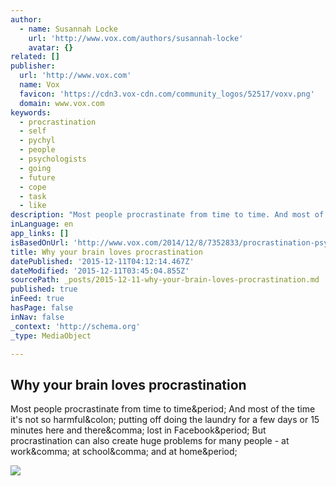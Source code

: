```yaml
---
author:
  - name: Susannah Locke
    url: 'http://www.vox.com/authors/susannah-locke'
    avatar: {}
related: []
publisher:
  url: 'http://www.vox.com'
  name: Vox
  favicon: 'https://cdn3.vox-cdn.com/community_logos/52517/voxv.png'
  domain: www.vox.com
keywords:
  - procrastination
  - self
  - pychyl
  - people
  - psychologists
  - going
  - future
  - cope
  - task
  - like
description: "Most people procrastinate from time to time. And most of the time it's not so harmful: putting off doing the laundry for a few days or 15 minutes here and there, lost in Facebook. But procrastination can also create huge problems for many people - at work, at school, and at home."
inLanguage: en
app_links: []
isBasedOnUrl: 'http://www.vox.com/2014/12/8/7352833/procrastination-psychology-help-stop?utm_medium=social&utm_source=facebook&utm_campaign=voxdotcom&utm_content=thursday'
title: Why your brain loves procrastination
datePublished: '2015-12-11T04:12:14.467Z'
dateModified: '2015-12-11T03:45:04.855Z'
sourcePath: _posts/2015-12-11-why-your-brain-loves-procrastination.md
published: true
inFeed: true
hasPage: false
inNav: false
_context: 'http://schema.org'
_type: MediaObject

---
```

<article style=""><h1>Why your brain loves procrastination</h1><p>Most people procrastinate from time to time&amp;period; And most of the time it's not so harmful&amp;colon; putting off doing the laundry for a few days or 15 minutes here and there&amp;comma; lost in Facebook&amp;period; But procrastination can also create huge problems for many people - at work&amp;comma; at school&amp;comma; and at home&amp;period;</p><img src="https://cdn3.vox-cdn.com/thumbor/tFPo7Uak26EcY1Z5O8aq5Td27Dw=/440x0:4895x2970/1280x720/cdn0.vox-cdn.com/uploads/chorus_image/image/44294752/shutterstock_191012645.0.0.jpg" /></article>